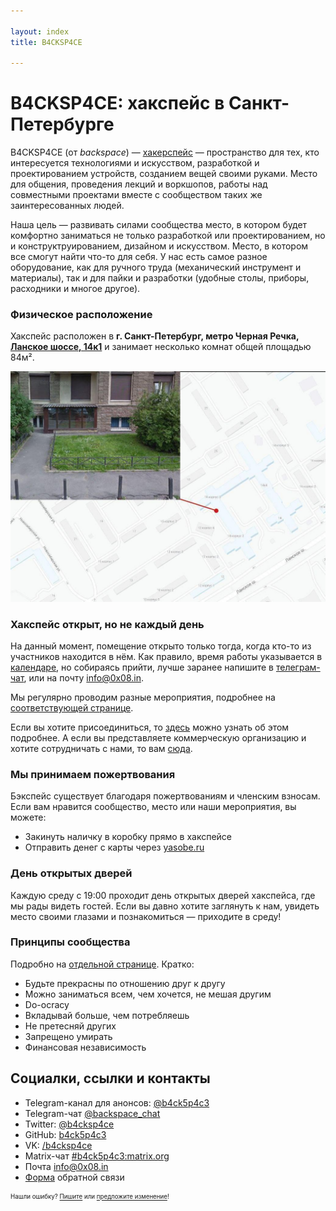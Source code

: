 ```yaml
---

layout: index
title: B4CKSP4CE

---
```


# B4CKSP4CE: хакспейс в Санкт-Петербурге
B4CKSP4CE (от *backspace*) — [хакерспейс](https://ru.wikipedia.org/wiki/%D0%A5%D0%B0%D0%BA%D0%B5%D1%80%D1%81%D0%BF%D0%B5%D0%B9%D1%81) — пространство для тех, кто интересуется технологиями и искусством, разработкой и проектированием устройств, созданием вещей своими руками. Место для общения, проведения лекций и воркшопов, работы над совместными проектами вместе с сообществом таких же заинтересованных людей.

Наша цель — развивать силами сообщества место, в котором будет комфортно заниматься не только разработкой или проектированием, но и конструктруированием, дизайном и искусством. Место, в котором все смогут найти что-то для себя. У нас есть самое разное оборудование, как для ручного труда (механический инструмент и материалы), так и для пайки и разработки (удобные столы, приборы, расходники и многое другое).

### Физическое расположение
Хакспейс расположен в **г. Санкт-Петербург, метро Черная Речка, [Ланское шоссе, 14к1](https://yandex.ru/maps/-/CGhSi-Yp)** и занимает несколько комнат общей площадью 84м².

![Как пройти](/img/map.jpg)


### Хакспейс открыт, но не каждый день
На данный момент, помещение открыто только тогда, когда кто-то из участников находится в нём. Как правило, время работы указывается в [календаре](https://calendar.google.com/calendar/embed?src=n0oev7vtqntpok3phdbb48cvu0%40group.calendar.google.com&ctz=Europe%2FMoscow), но собираясь прийти, лучше заранее напишите в [телеграм-чат](tg://resolve/?domain=backspace_chat), или на почту [info@0x08.in](mailto:info@0x08.in).

Мы регулярно проводим разные мероприятия, подробнее на [соответствующей странице](/events).

Если вы хотите присоединиться, то [здесь](/participants.html) можно узнать об этом подробнее. А если вы представляете коммерческую организацию и хотите сотрудничать с нами, то вам [сюда](/partnership.html).

### Мы принимаем пожертвования
Бэкспейс существует благодаря пожертвованиям и членским взносам. Если вам нравится сообщество, место или наши мероприятия, вы можете:
* Закинуть наличку в коробку прямо в хакспейсе
* Отправить денег с карты через [yasobe.ru](https://yasobe.ru/na/b4cksp4ce)

### День открытых дверей
Каждую среду с 19:00 проходит день открытых дверей хакспейса, где мы рады видеть гостей. Если вы давно хотите заглянуть к нам, увидеть место своими глазами и познакомиться — приходите в среду!

### Принципы сообщества
Подробно на [отдельной странице](/community-principles.html). Кратко:

* Будьте прекрасны по отношению друг к другу
* Можно заниматься всем, чем хочется, не мешая другим
* Do-ocracy
* Вкладывай больше, чем потребляешь
* Не претесняй других
* Запрещено умирать
* Финансовая независимость

## Социалки, ссылки и контакты

* Telegram-канал для анонсов: [@b4ck5p4c3](tg://resolve/?domain=b4ck5p4c3)
* Telegram-чат [@backspace_chat](tg://resolve/?domain=backspace_chat)
* Twitter: [@b4cksp4ce](https://twitter.com/b4cksp4ce)
* GitHub: [b4ck5p4c3](https://github.com/b4ck5p4c3)
* VK: [/b4cksp4ce](https://vk.com/b4cksp4ce)
* Matrix-чат [#b4ck5p4c3:matrix.org](https://matrix.to/#/#b4ck5p4c3:matrix.org)
* Почта [info@0x08.in](mailto:info@0x08.in) 
* [Форма](https://docs.google.com/forms/d/e/1FAIpQLSeNVJzCU2b7vwXdRap9acLUVR4xbUCTNjxjuXREiQcWEPdADQ/formResponse) обратной связи

<sub><sup>Нашли ошибку? [Пишите](mailto:info@0x08.in) или [предложите изменение](https://github.com/b4ck5p4c3/0x08.in)!</sup></sub>
